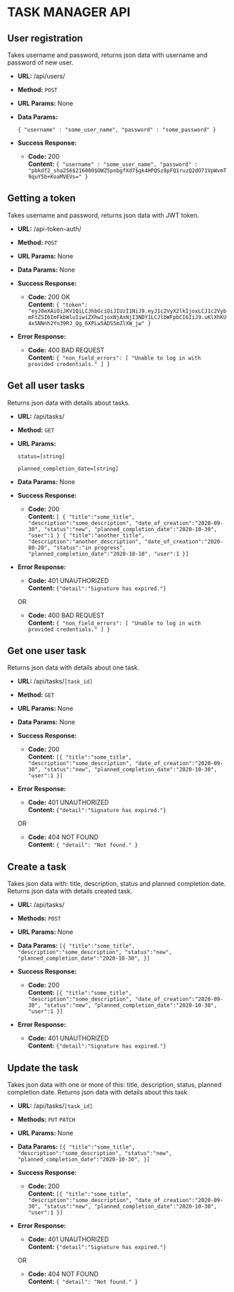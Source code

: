 # TASK MANAGER API

**User registration**
----
Takes username and password, returns json data with username and password of new user.

* **URL:**
  /api/users/

* **Method:**
  `POST`
  
*  **URL Params:** 
  None

* **Data Params:**

  `{ "username" : "some_user_name", "password" : "some_password" }`

* **Success Response:**

  * **Code:** 200 <br />
    **Content:** `{ "username" : "some_user_name", "password" : "pbkdf2_sha256$216000$OWZ5pnbgfXd7$gk4HPQSz8pFQ1ruzQ2dO71VpWvmT9quY5b+KoaMVEVs=" }`

 **Getting a token**
----
  Takes username and password, returns json data with JWT token.

* **URL:**
  /api-token-auth/

* **Method:**
  `POST`
  
*  **URL Params:**
  None

* **Data Params:**
  None

* **Success Response:**

  * **Code:** 200 OK <br />
    **Content:** `{ "token": "eyJ0eXAiOiJKV1QiLCJhbGciOiJIUzI1NiJ9.eyJ1c2VyX2lkIjoxLCJ1c2VybmFtZSI6ImFkbWluIiwiZXhwIjoxNjAxNjI3NDY1LCJlbWFpbCI6IiJ9.uKlXhKU4x5NNnh2Yn39RJ_Qg_6XPLw5ADS5mZlXW_jw" }`
 
* **Error Response:**

  * **Code:** 400 BAD REQUEST <br />
    **Content:** `{ "non_field_errors": [ "Unable to log in with provided credentials." ] }`

**Get all user tasks**
----
  Returns json data with details about tasks.

* **URL:**
  /api/tasks/

* **Method:**
  `GET`
  
*  **URL Params:**

   `status=[string]`
   
   `planned_completion_date=[string]`
   
* **Data Params:**
  None

* **Success Response:**

  * **Code:** 200 <br />
    **Content:** `[ { "title":"some_title",
    "description":"some_description",
    "date_of_creation":"2020-09-30",
    "status":"new",
    "planned_completion_date":"2020-10-30",
    "user":1 }
     { "title":"another_title",
    "description":"another_description",
    "date_of_creation":"2020-08-20",
    "status":"in progress",
    "planned_completion_date":"2020-10-10",
    "user":1 }]`
    
* **Error Response:**

  * **Code:** 401 UNAUTHORIZED <br />
    **Content:** `{"detail":"Signature has expired."}`
    
  OR

  * **Code:** 400 BAD REQUEST <br />
    **Content:** `{ "non_field_errors": [ "Unable to log in with provided credentials." ] }`

**Get one user task**
----
  Returns json data with details about one task.

* **URL:**
  /api/tasks/`[task_id]`

* **Method:**
  `GET`
  
*  **URL Params:**
  None
   
* **Data Params:**
  None

* **Success Response:**

  * **Code:** 200 <br />
    **Content:** `[{ "title":"some_title",
    "description":"some_description",
    "date_of_creation":"2020-09-30",
    "status":"new",
    "planned_completion_date":"2020-10-30",
    "user":1 }]`
    
* **Error Response:**

  * **Code:** 401 UNAUTHORIZED <br />
    **Content:** `{"detail":"Signature has expired."}`
    
  OR

  * **Code:** 404 NOT FOUND <br />
    **Content:** `{ "detail": "Not found." }`
  
**Create a task**
----
  Takes json data with: title, description, status and planned completion date. 
  Returns json data with details created task.

* **URL:**
  /api/tasks/

* **Methods:**
  `POST`
  
*  **URL Params:**
  None
   
* **Data Params:**
  `[{ "title":"some_title",
    "description":"some_description",
    "status":"new",
    "planned_completion_date":"2020-10-30",
    }]`

* **Success Response:**

  * **Code:** 200 <br />
    **Content:** `[{ "title":"some_title",
    "description":"some_description",
    "date_of_creation":"2020-09-30",
    "status":"new",
    "planned_completion_date":"2020-10-30",
    "user":1 }]`
    
* **Error Response:**
  * **Code:** 401 UNAUTHORIZED <br />
    **Content:** `{"detail":"Signature has expired."}`

**Update the task**
----
  Takes json data with one or more of this: title, description, status, planned completion date. 
  Returns json data with details about this task.

* **URL:**
  /api/tasks/`[task_id]`

* **Methods:**
  `PUT` `PATCH`
  
*  **URL Params:**
  None
   
* **Data Params:**
  `[{ "title":"some_title",
    "description":"some_description",
    "status":"new",
    "planned_completion_date":"2020-10-30",
    }]`

* **Success Response:**

  * **Code:** 200 <br />
    **Content:** `[{ "title":"some_title",
    "description":"some_description",
    "date_of_creation":"2020-09-30",
    "status":"new",
    "planned_completion_date":"2020-10-30",
    "user":1 }]`
    
* **Error Response:**
  * **Code:** 401 UNAUTHORIZED <br />
    **Content:** `{"detail":"Signature has expired."}`

  OR
  
  * **Code:** 404 NOT FOUND <br />
    **Content:** `{ "detail": "Not found." }`
